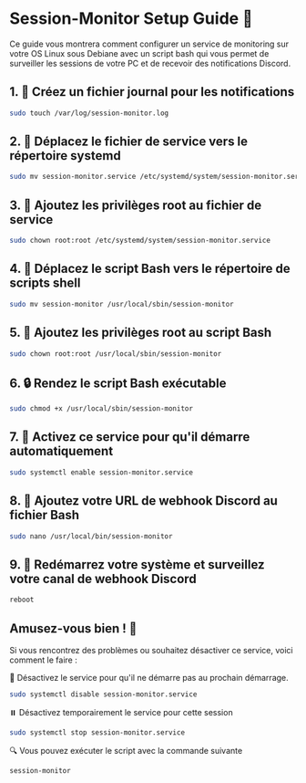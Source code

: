 # Session-Monitor Setup Guide 🚀

Ce guide vous montrera comment configurer un service de monitoring sur votre OS Linux sous Debiane avec un script bash qui vous permet de surveiller les sessions de votre PC et de recevoir des notifications Discord.

## 1. 📜 Créez un fichier journal pour les notifications

```bash
sudo touch /var/log/session-monitor.log
```

## 2. 📁 Déplacez le fichier de service vers le répertoire systemd

```bash
sudo mv session-monitor.service /etc/systemd/system/session-monitor.service
```

## 3. 👑 Ajoutez les privilèges root au fichier de service

```bash
sudo chown root:root /etc/systemd/system/session-monitor.service
```

## 4. 📂 Déplacez le script Bash vers le répertoire de scripts shell

```bash
sudo mv session-monitor /usr/local/sbin/session-monitor
```

## 5. 👑 Ajoutez les privilèges root au script Bash

```bash
sudo chown root:root /usr/local/sbin/session-monitor
```

## 6. 🔒 Rendez le script Bash exécutable

```bash
sudo chmod +x /usr/local/sbin/session-monitor
```

## 7. 🚀 Activez ce service pour qu'il démarre automatiquement

```bash
sudo systemctl enable session-monitor.service
```

## 8. 🔗 Ajoutez votre URL de webhook Discord au fichier Bash

```bash
sudo nano /usr/local/bin/session-monitor
```

## 9. 🔄 Redémarrez votre système et surveillez votre canal de webhook Discord

```bash
reboot
```

## Amusez-vous bien ! 🎉

Si vous rencontrez des problèmes ou souhaitez désactiver ce service, voici comment le faire :

🛑 Désactivez le service pour qu'il ne démarre pas au prochain démarrage.

```bash
sudo systemctl disable session-monitor.service
```

⏸️ Désactivez temporairement le service pour cette session

```bash
sudo systemctl stop session-monitor.service
```

🔍 Vous pouvez exécuter le script avec la commande suivante

```bash
session-monitor
```
